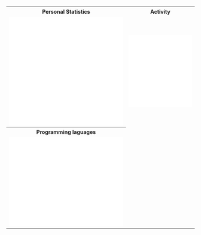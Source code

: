 
<table>

  <tr>
    <th>Personal Statistics</th>
    <th>Activity</th>
  </tr>
        <td>
  <img align="left" width="390" alt="" src="/general.svg">

</td>
    <td>

  <img align="right" width="440" alt="" src="/metrics.followup.svg">

</td>
<!-- </table> -->
<!-- <table> -->
  <tr>
    <th>Programming laguages</th>
  </tr>
  
 <td>
<img align='center' width="800" src="/achievements.svg" alt="Metrics" >
</td>
</table>

